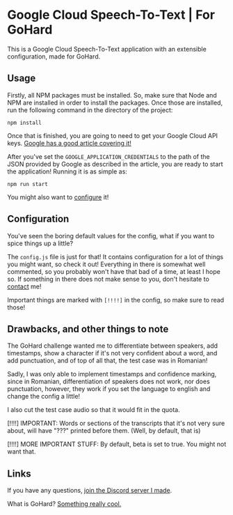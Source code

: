 # Google Cloud Speech-To-Text | For GoHard

This is a Google Cloud Speech-To-Text application with an extensible configuration, made for GoHard.

## Usage

Firstly, all NPM packages must be installed. So, make sure that Node and NPM are installed in order to install the packages.
Once those are installed, run the following command in the directory of the project:
```
npm install
```


Once that is finished, you are going to need to get your Google Cloud API keys. [Google
has a good article covering it!](https://cloud.google.com/docs/authentication/getting-started)

After you've set the `GOOGLE_APPLICATION_CREDENTIALS` to the path of the JSON
provided by Google as described in the article, you are ready to start the application!
Running it is as simple as:
```
npm run start
```

You might also want to [configure](#configuration) it!

## Configuration

You've seen the boring default values for the config, what if you want to spice things up a little?

The `config.js` file is just for that! It contains configuration for a lot of things you might want, so check it out!
Everything in there is somewhat well commented, so you probably won't have that bad of a time, at least I hope so. If something in there does not make sense to you, don't hesitate to [contact](#links) me!

Important things are marked with `[!!!!]` in the config, so make sure to read those!

## Drawbacks, and other things to note

The GoHard challenge wanted me to differentiate between speakers, add timestamps, show a character if it's not very confident about a word, and add punctuation, and of top of all that, the test case was in Romanian!

Sadly, I was only able to implement timestamps and confidence marking, since in Romanian, differentiation of speakers does not work, nor does punctuation, however, they work if you set the language to english and change the config a little!

I also cut the test case audio so that it would fit in the quota.

[!!!!] IMPORTANT:
Words or sections of the transcripts that it's not very sure about, will have "???" printed before them. (Well, by default, that is)

[!!!!] MORE IMPORTANT STUFF:
By default, beta is set to true. You might not want that.

## Links

If you have any questions, [join the Discord server I made](https://discord.gg/a92aeTw).

What is GoHard? [Something really cool.](https://gohard.inventeaza.ro/)